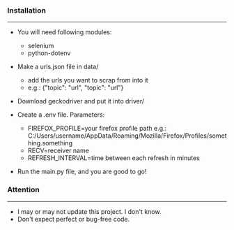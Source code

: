 ### Installation 

---

- You will need following modules:
    - selenium
    - python-dotenv
    
- Make a urls.json file in data/
    - add the urls you want to scrap from into it
    - e.g.: {"topic": "url", "topic": "url"}
    
- Download geckodriver and put it into driver/

- Create a .env file. Parameters:
    - FIREFOX_PROFILE=your firefox profile path e.g.: C:/Users/username/AppData/Roaming/Mozilla/Firefox/Profiles/something.something
    - RECV=receiver name
    - REFRESH_INTERVAL=time between each refresh in minutes
    
- Run the main.py file, and you are good to go!


### Attention

---

- I may or may not update this project. I don't know.
- Don't expect perfect or bug-free code.
